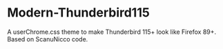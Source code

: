 # Modern-Thunderbird115
A userChrome.css theme to make Thunderbird 115+ look like Firefox 89+. Based on ScanuNicco code.
